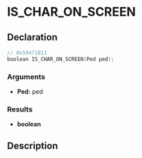 # IS_CHAR_ON_SCREEN

## Declaration
```cpp
// 0x59471B11
boolean IS_CHAR_ON_SCREEN(Ped ped);
```

### Arguments
- **Ped:** ped

### Results
- **boolean**

## Description
